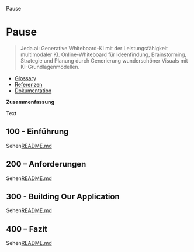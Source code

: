 Pause

# Pause

> Jeda.ai: Generative Whiteboard-KI mit der Leistungsfähigkeit multimodaler KI. Online-Whiteboard für Ideenfindung, Brainstorming, Strategie und Planung durch Generierung wunderschöner Visuals mit KI-Grundlagenmodellen.

-   [Glossary](./GLOSSARY.md)
-   [Referenzen](./REFERENCES.md)
-   [Dokumentation](./DOCUMENTATION.md)

**Zusammenfassung**

Text

## 100 - Einführung

Sehen[README.md](./100/README.md)

## 200 – Anforderungen

Sehen[README.md](./200/README.md)

## 300 - Building Our Application

Sehen[README.md](./300/README.md)

## 400 – Fazit

Sehen[README.md](./400/README.md)

